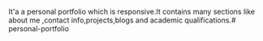 It'a a personal portfolio which is responsive.It contains many sections like about me ,contact info,projects,blogs and academic qualifications.# personal-portfolio
